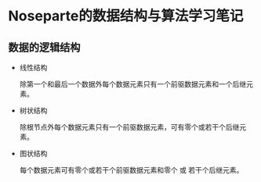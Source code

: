 # Noseparte的数据结构与算法学习笔记

## 数据的逻辑结构

- 线性结构
    
    除第一个和最后一个数据外每个数据元素只有一个前驱数据元素和一个后继元素。

- 树状结构

    除根节点外每个数据元素只有一个前驱数据元素，可有零个或若干个后继元素。

- 图状结构

    每个数据元素可有零个或若干个前驱数据元素和零个 或 若干个后继元素。